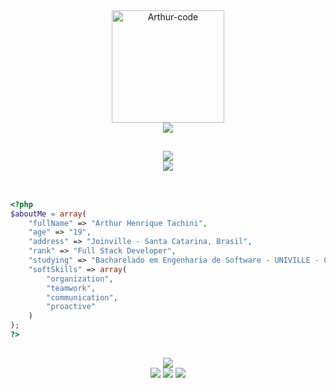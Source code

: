 <div align="center">
  <img alt="Arthur-code" height="180" src="https://i.pinimg.com/originals/ac/8f/61/ac8f610d390a504026b5e7bd2b67818f.gif">
</div>

<div align="center">
    <img src="https://readme-typing-svg.demolab.com/?font=Roboto&weight=900&size=34&duration=1&pause=1&color=FFFFFF&center=true&vCenter=true&repeat=false&width=520&lines=Hello,+my+name+is+Arthur+Tachini!">
</div>

##

<div align="center">
  <div>
    <img src="https://readme-typing-svg.demolab.com/?font=Roboto&weight=900&size=20&duration=1&pause=1&color=FFFFFF&center=true&vCenter=true&repeat=false&width=460&lines=My+technologies:">
  </div>
  <div>
    <img src="https://skillicons.dev/icons?i=html,css,bootstrap,js,php,laravel,mysql,docker,git,gitlab" />
  </div>
</div>
</div><br>

##

```php
<?php
$aboutMe = array(
	"fullName" => "Arthur Henrique Tachini",
	"age" => "19",
	"address" => "Joinville - Santa Catarina, Brasil",
	"rank" => "Full Stack Developer",
	"studying" => "Bacharelado em Engenharia de Software - UNIVILLE - Campus Joinville",
	"softSkills" => array(
		"organization",
		"teamwork",
		"communication",
		"proactive"
	)
);
?>
```

##
  
<div align="center">
  <img src="https://readme-typing-svg.demolab.com/?font=Roboto&weight=900&size=20&duration=1&pause=1&color=FFFFFF&center=true&vCenter=true&repeat=false&width=460&lines=You+can+reach+me+at:">
  <div>
    <a href="https://www.linkedin.com/in/arthurtachini" target="_blank"><img src="https://img.shields.io/badge/-LinkedIn-%230077B5?style=for-the-badge&logo=linkedin&logoColor=white" target="_blank"></a>
    <a href="https://www.instagram.com/tachiini_/" target="_blank"><img src="https://img.shields.io/badge/-Instagram-%23E4405F?style=for-the-badge&logo=instagram&logoColor=white" target="_blank"></a>
    <a href = "mailto:tachiniarthur@gmail.com"><img src="https://img.shields.io/badge/-Gmail-%23333?style=for-the-badge&logo=gmail&logoColor=white" target="_blank"></a>
  </div>
</div>
